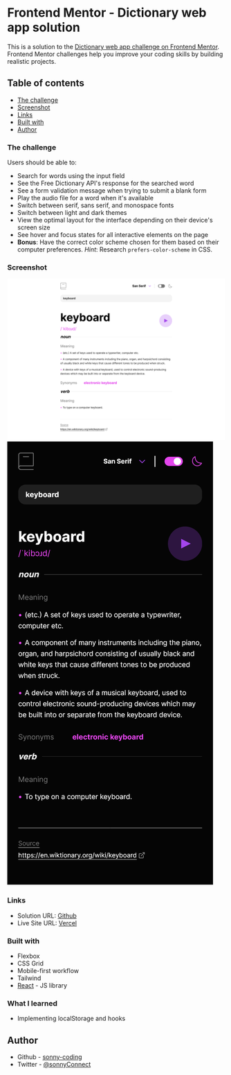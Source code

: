 # Frontend Mentor - Dictionary web app solution

This is a solution to the [Dictionary web app challenge on Frontend Mentor](https://www.frontendmentor.io/challenges/dictionary-web-app-h5wwnyuKFL). Frontend Mentor challenges help you improve your coding skills by building realistic projects.

## Table of contents

- [The challenge](#the-challenge)
- [Screenshot](#screenshot)
- [Links](#links)
- [Built with](#built-with)
- [Author](#author)

### The challenge

Users should be able to:

- Search for words using the input field
- See the Free Dictionary API's response for the searched word
- See a form validation message when trying to submit a blank form
- Play the audio file for a word when it's available
- Switch between serif, sans serif, and monospace fonts
- Switch between light and dark themes
- View the optimal layout for the interface depending on their device's screen size
- See hover and focus states for all interactive elements on the page
- **Bonus**: Have the correct color scheme chosen for them based on their computer preferences. _Hint_: Research `prefers-color-scheme` in CSS.

### Screenshot

![desktop](./screenshots/desktop.png)
![mobile](./screenshots/mobile.png)

### Links

- Solution URL: [Github](https://github.com/sonny-coding/dictionary-web-app)
- Live Site URL: [Vercel](https://dictionary-web-app-smoky.vercel.app/)

### Built with

- Flexbox
- CSS Grid
- Mobile-first workflow
- Tailwind
- [React](https://reactjs.org/) - JS library

### What I learned

- Implementing localStorage and hooks

## Author

- Github - [sonny-coding](https://github.com/sonny-coding)
- Twitter - [@sonnyConnect](https://twitter.com/sonnyConnect)
